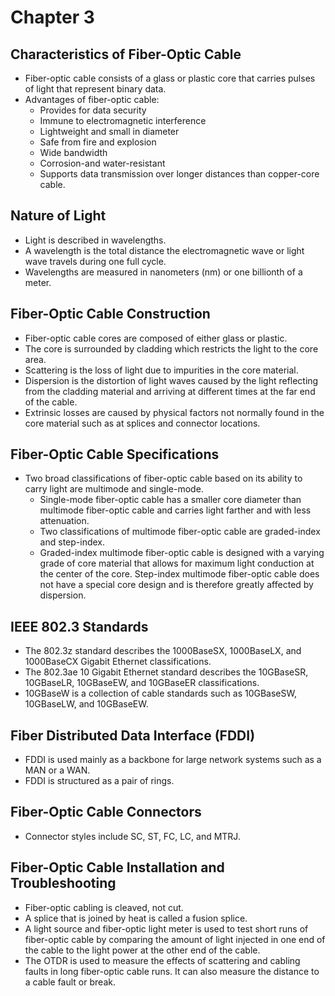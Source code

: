 
# Chapter 3

## Characteristics of Fiber-Optic Cable
- Fiber-optic cable consists of a glass or plastic core that carries pulses of light that represent binary data.
- Advantages of fiber-optic cable:
    - Provides for data security
    - Immune to electromagnetic interference
    - Lightweight and small in diameter
    - Safe from fire and explosion
    - Wide bandwidth
    - Corrosion-and water-resistant
    - Supports data transmission over longer distances than copper-core cable.

## Nature of Light
- Light is described in wavelengths.
- A wavelength is the total distance the electromagnetic wave or light wave travels during one full cycle.
- Wavelengths are measured in nanometers (nm) or one billionth of a meter.

## Fiber-Optic Cable Construction
- Fiber-optic cable cores are composed of either glass or plastic.
- The core is surrounded by cladding which restricts the light to the core area.
- Scattering is the loss of light due to impurities in the core material.
- Dispersion is the distortion of light waves caused by the light reflecting from the cladding material and arriving at different times at the far end of the cable.
- Extrinsic losses are caused by physical factors not normally found in the core material such as at splices and connector locations.

## Fiber-Optic Cable Specifications
- Two broad classifications of fiber-optic cable based on its ability to carry light are multimode and single-mode.
    - Single-mode fiber-optic cable has a smaller core diameter than multimode fiber-optic cable and carries light farther and with less attenuation.
    - Two classifications of multimode fiber-optic cable are graded-index and step-index.
    - Graded-index multimode fiber-optic cable is designed with a varying grade of core material that allows for maximum light conduction at the center of the core. Step-index multimode fiber-optic cable does not have a special core design and is therefore greatly affected by dispersion.

## IEEE 802.3 Standards
- The 802.3z standard describes the 1000BaseSX, 1000BaseLX, and 1000BaseCX Gigabit Ethernet classifications.
- The 802.3ae 10 Gigabit Ethernet standard describes the 10GBaseSR, 10GBaseLR, 10GBaseEW, and 10GBaseER classifications.
- 10GBaseW is a collection of cable standards such as 10GBaseSW, 10GBaseLW, and 10GBaseEW.

## Fiber Distributed Data Interface (FDDI)
- FDDI is used mainly as a backbone for large network systems such as a MAN or a WAN.
- FDDI is structured as a pair of rings.

## Fiber-Optic Cable Connectors
- Connector styles include SC, ST, FC, LC, and MTRJ.

## Fiber-Optic Cable Installation and Troubleshooting
- Fiber-optic cabling is cleaved, not cut.
- A splice that is joined by heat is called a fusion splice.
- A light source and fiber-optic light meter is used to test short runs of fiber-optic cable by comparing the amount of light injected in one end of the cable to the light power at the other end of the cable.
- The OTDR is used to measure the effects of scattering and cabling faults in long fiber-optic cable runs. It can also measure the distance to a cable fault or break.
